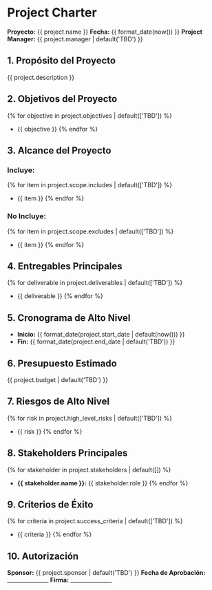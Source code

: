 # Project Charter
**Proyecto:** {{ project.name }}
**Fecha:** {{ format_date(now()) }}
**Project Manager:** {{ project.manager | default('TBD') }}

## 1. Propósito del Proyecto
{{ project.description }}

## 2. Objetivos del Proyecto
{% for objective in project.objectives | default(['TBD']) %}
- {{ objective }}
{% endfor %}

## 3. Alcance del Proyecto
### Incluye:
{% for item in project.scope.includes | default(['TBD']) %}
- {{ item }}
{% endfor %}

### No Incluye:
{% for item in project.scope.excludes | default(['TBD']) %}
- {{ item }}
{% endfor %}

## 4. Entregables Principales
{% for deliverable in project.deliverables | default(['TBD']) %}
- {{ deliverable }}
{% endfor %}

## 5. Cronograma de Alto Nivel
- **Inicio:** {{ format_date(project.start_date | default(now())) }}
- **Fin:** {{ format_date(project.end_date | default('TBD')) }}

## 6. Presupuesto Estimado
{{ project.budget | default('TBD') }}

## 7. Riesgos de Alto Nivel
{% for risk in project.high_level_risks | default(['TBD']) %}
- {{ risk }}
{% endfor %}

## 8. Stakeholders Principales
{% for stakeholder in project.stakeholders | default([]) %}
- **{{ stakeholder.name }}:** {{ stakeholder.role }}
{% endfor %}

## 9. Criterios de Éxito
{% for criteria in project.success_criteria | default(['TBD']) %}
- {{ criteria }}
{% endfor %}

## 10. Autorización
**Sponsor:** {{ project.sponsor | default('TBD') }}
**Fecha de Aprobación:** _______________
**Firma:** _______________
